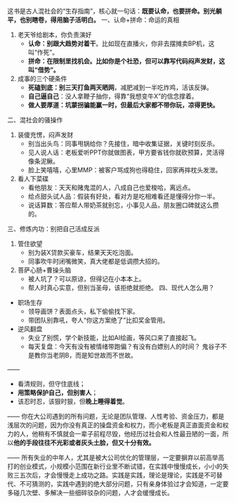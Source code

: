 这书是古人混社会的“生存指南”，核心就一句话：**既要认命，也要拼命。别光躺平，也别瞎卷，得用脑子活明白。**
一、认命+拼命：命运的真相

1. 老天爷给剧本，你负责演好
   - **认命：别跟大趋势对着干**。比如现在直播火，你非去摆摊卖BP机，这叫“作死”。
   - **拼命：在限制里找机会。比如你是个社恐，但可以靠写代码闷声发财，这叫“借势”。**
2. 成事的三个硬条件
   - **死磕到底：别三天打鱼两天晒网**，减肥减到一半吃炸鸡，活该反弹。
   - **自己逼自己**：没人拿鞭子抽你，得靠“我想变牛X”的信念撑着。
   - **做人要厚道：坑蒙拐骗能赢一时，但最后大家都不带你玩，凉得更快。**

二、混社会的骚操作

1. 装傻充愣，闷声发财
   - 别当出头鸟：同事甩锅给你？先接住，暗中收集证据，关键时刻反杀。
   - 见人说人话：老板爱听PPT你就做图表，甲方要省钱你就砍预算，灵活得像条泥鳅。
   - 脸上笑嘻嘻，心里MMP：被客户骂成狗也得稳住，回家再摔枕头发泄。
2. 看人下菜碟
   - 看他朋友：天天和赌鬼混的人，八成自己也爱梭哈，离远点。
   - 给点甜头试人品：假装有好处，看对方是吃相难看还是懂得分你一半。
   - 说话算数：答应帮人带奶茶就别忘，小事见人品，朋友圈口碑就这么攒的。

三、修炼内功：别把自己活成反派

1. 管住欲望
   - 别为装X贷款买豪车，结果天天吃泡面。
   - 同事吹牛时闭嘴微笑，真大佬都是低调攒大招的。
2. 菩萨心肠+曹操头脑
   - 被人坑了？可以原谅，但得记在小本本上。
   - 帮人时真心实意，但别当圣母，该拒绝就拒绝。
   四、现代人怎么用？

- 职场生存
  - 领导画饼？表面点头，私下偷偷找下家。
  - 带团队别靠吼，夸人“你这方案绝了”比扣奖金管用。
- 逆风翻盘
  - 失业了别慌，学个新技能，比如AI绘画，等风口来了直接起飞。
  - 每天复盘：今天有没有被情绪带跑偏？有没有白嫖别人的时间？
  鬼谷子不是教你当老阴B，而是知世故而不世故。

——

- 看清规则，但守住底线；
- **用策略保护自己，但别害人**；
- 该忍时忍，该狠时狠，但**晚上睡得着觉**。

——
你在大公司遇到的所有问题，无论是团队管理、人性考验、资金压力，都是浅层次的问题，因为你没有真正的操盘资金和权力，而小老板是真正直面资金和权力的人，他稍有不慎就会一辈子前程尽毁，他经历过社会和人性最丑陋的一面，所以**他的手段往往不光彩或者灰头土脸，但又十分有效。**

——
所有失业的中年人，尤其是被大公司优化的管理层，一定要摒弃以前高举高打的创业模式，小规模小范围在新行业里不断试错，在实践中慢慢成长，小小的失败三五次后，才会慢慢走上成功之路。实践是实践，理论是理论，实践是不可替代、不可猜测的，实践中遇到的绝大部分问题，只有亲身体验过才会知道，一定要多碰几次壁、多解决一些细碎驳杂的问题，人才会缓慢成长。

